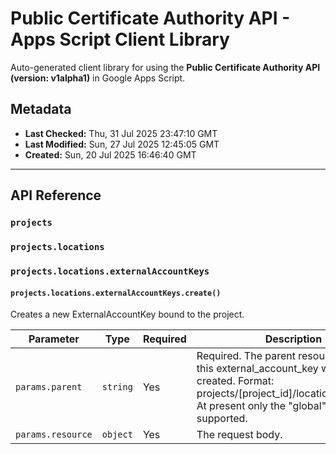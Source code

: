 # Public Certificate Authority API - Apps Script Client Library

Auto-generated client library for using the **Public Certificate Authority API (version: v1alpha1)** in Google Apps Script.

## Metadata

- **Last Checked:** Thu, 31 Jul 2025 23:47:10 GMT
- **Last Modified:** Sun, 27 Jul 2025 12:45:05 GMT
- **Created:** Sun, 20 Jul 2025 16:46:40 GMT



---

## API Reference

### `projects`

### `projects.locations`

### `projects.locations.externalAccountKeys`

#### `projects.locations.externalAccountKeys.create()`

Creates a new ExternalAccountKey bound to the project.

| Parameter | Type | Required | Description |
|---|---|---|---|
| `params.parent` | `string` | Yes | Required. The parent resource where this external_account_key will be created. Format: projects/[project_id]/locations/[location]. At present only the "global" location is supported. |
| `params.resource` | `object` | Yes | The request body. |